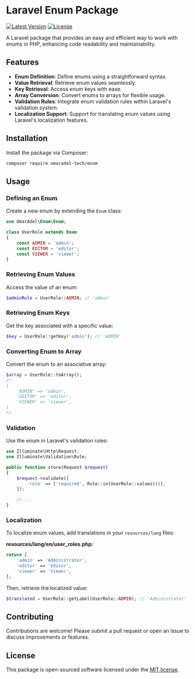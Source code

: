 
# Laravel Enum Package

[![Latest Version](https://img.shields.io/github/v/release/omaradel-tech/enum)](https://github.com/omaradel-tech/enum/releases)
[![License](https://img.shields.io/github/license/omaradel-tech/enum)](https://github.com/omaradel-tech/enum/blob/main/LICENSE)

A Laravel package that provides an easy and efficient way to work with enums in PHP, enhancing code readability and maintainability.

## Features

- **Enum Definition**: Define enums using a straightforward syntax.
- **Value Retrieval**: Retrieve enum values seamlessly.
- **Key Retrieval**: Access enum keys with ease.
- **Array Conversion**: Convert enums to arrays for flexible usage.
- **Validation Rules**: Integrate enum validation rules within Laravel's validation system.
- **Localization Support**: Support for translating enum values using Laravel's localization features.

## Installation

Install the package via Composer:

```bash
composer require omaradel-tech/enum
```

## Usage

### Defining an Enum

Create a new enum by extending the `Enum` class:

```php
use OmarAdel\Enum\Enum;

class UserRole extends Enum
{
    const ADMIN = 'admin';
    const EDITOR = 'editor';
    const VIEWER = 'viewer';
}
```

### Retrieving Enum Values

Access the value of an enum:

```php
$adminRole = UserRole::ADMIN; // 'admin'
```

### Retrieving Enum Keys

Get the key associated with a specific value:

```php
$key = UserRole::getKey('admin'); // 'ADMIN'
```

### Converting Enum to Array

Convert the enum to an associative array:

```php
$array = UserRole::toArray();
/*
[
    'ADMIN' => 'admin',
    'EDITOR' => 'editor',
    'VIEWER' => 'viewer',
]
*/
```

### Validation

Use the enum in Laravel's validation rules:

```php
use Illuminate\Http\Request;
use Illuminate\Validation\Rule;

public function store(Request $request)
{
    $request->validate([
        'role' => ['required', Rule::in(UserRole::values())],
    ]);

    // ...
}
```

### Localization

To localize enum values, add translations in your `resources/lang` files:

**resources/lang/en/user_roles.php:**

```php
return [
    'admin' => 'Administrator',
    'editor' => 'Editor',
    'viewer' => 'Viewer',
];
```

Then, retrieve the localized value:

```php
$translated = UserRole::getLabel(UserRole::ADMIN); // 'Administrator'
```

## Contributing

Contributions are welcome! Please submit a pull request or open an issue to discuss improvements or features.

## License

This package is open-sourced software licensed under the [MIT license](https://opensource.org/licenses/MIT).
